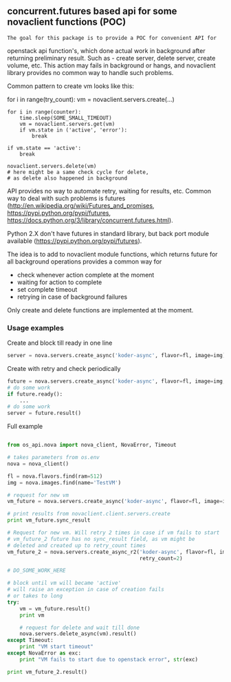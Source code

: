 ## concurrent.futures based api for some novaclient functions (POC)

    The goal for this package is to provide a POC for convenient API for
openstack api function's, which done actual work in background after
returning preliminary result. Such as - create server, delete server,
create volume, etc. This action may fails in background or hangs, 
and novaclient library provides no common way to handle such problems.

Common pattern to create vm looks like this:

for i in range(try_count):
    vm = novaclient.servers.create(...)

    for i in range(counter):
        time.sleep(SOME_SMALL_TIMEOUT)
        vm = novaclient.servers.get(vm)
        if vm.state in ('active', 'error'):
            break

    if vm.state == 'active':
        break

    novaclient.servers.delete(vm)
    # here might be a same check cycle for delete,
    # as delete also happened in background

API provides no way to automate retry, waiting for results, etc.
Common way to deal with such problems is futures
(http://en.wikipedia.org/wiki/Futures_and_promises, 
https://pypi.python.org/pypi/futures, 
https://docs.python.org/3/library/concurrent.futures.html).

Python 2.X don't have futures in standard library, but back port module
available (https://pypi.python.org/pypi/futures).

The idea is to add to novaclient module functions, which returns future
for all background operations provides a common way for

 * check whenever action complete at the moment
 * waiting for action to complete
 * set complete timeout
 * retrying in case of background failures

Only create and delete functions are implemented at the moment.

### Usage examples

Create and block till ready in one line

```python
server = nova.servers.create_async('koder-async', flavor=fl, image=img).result()
```

Create with retry and check periodically
```python
future = nova.servers.create_async('koder-async', flavor=fl, image=img, retry_count=3)
# do some work
if future.ready():
    ...
# do some work
server = future.result()
```


Full example
```python

from os_api.nova import nova_client, NovaError, Timeout

# takes parameters from os.env
nova = nova_client()

fl = nova.flavors.find(ram=512)
img = nova.images.find(name='TestVM')

# request for new vm
vm_future = nova.servers.create_async('koder-async', flavor=fl, image=img)

# print results from novaclient.client.servers.create
print vm_future.sync_result

# Request for new vm. Will retry 2 times in case if vm fails to start
# vm_future_2 future has no sync_result field, as vm might be
# deleted and created up to retry_count times
vm_future_2 = nova.servers.create_async_r2('koder-async', flavor=fl, image=img,
                                           retry_count=2)

# DO_SOME_WORK_HERE

# block until vm will became 'active'
# will raise an exception in case of creation fails
# or takes to long
try:
    vm = vm_future.result()
    print vm

    # request for delete and wait till done
    nova.servers.delete_async(vm).result()
except Timeout:
    print "VM start timeout"
except NovaError as exc:
    print "VM fails to start due to openstack error", str(exc)

print vm_future_2.result()

```